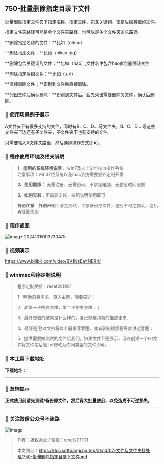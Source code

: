 ## 750-批量删除指定目录下文件

批量删除指定文件夹下指定名称、指定文件、包含关键词、指定后缀类型的文件。  

指定文件夹路径可以是单个文件夹路径，也可以是多个文件夹的总路径。



**删除指定名称的文件：**比如（nihao）

**删除指定文件：**比如（nihao.jpg）

**删除包含关键词的文件：**比如（hao）,文件名中包含hao就会删除该文件

**删除指定后缀文件：**比如（.url）



**直接删除文件：**识别到文件后直接删除。

**列出文件后确认删除：**识别到文件后，会先列出需要删除的文件，确认后删除。

### 📑 使用场景例子展示
A文件夹下有很多支持的文件，同时有B、C、D....等文件夹，B、C、D....等这些文件夹下边还有子文件夹，子文件夹下也有支持的文件。

只需要输入A文件夹路径，然后选择操作方式即可。

### 📑 程序使用环境及相关说明

> **1、适用的系统环境说明**： win7及以上64位win操作系统  
> 注意事项：win32位系统以及mac系统需要额外定制开发  
>
> **2、使用期限**： 无需注册、无需密码、不绑定电脑、无使用时间限制  
>
> **3、如何安装**：不需要安装，按照说明使用即可  
>
> **特别注意 - 特别声明**：请先测试，注意备份原文件，避免不可逆损失，之后再批量使用

### 📑 程序截图
![image-20241015103730475](https://s2.loli.net/2024/10/15/sWhUTj1iyISOlqZ.png) 

### 📑 视频演示

https://www.bilibili.com/video/BV1NzDaYNER4/

### 📑 win/mac程序定制说明

> 程序定制微信：reset201901  
>
> 1、明确自身需求，直入主题，简要描述；
>
> 2、我第一步想要怎样，第二步想要怎样...； 
>
> 3、最终想要的结果是什么样的，自己能够清晰的描述出来,  
>
> 4、最好是用txt文档将以上需求写清楚，或者录制视频将需求讲述清楚；  
>
> 5、提供需要做测试的文件给我们，如果文件不便展示，可以创建一个txt文件将文件名后缀.txt修改为你同类型的文件即可。  

### 📑 本工具下载地址

**下载地址：**

------

### 📑 友情提示

**正式使用前请先测试/备份原文件，然后再大批量使用，以免造成不可逆损失。**

------

### 📑 关注微信公众号不迷路

![image](https://s2.loli.net/2024/11/02/tK9T7jxLcuv5rUk.png)

> 作者：极致办公  /  微信：reset201901
>
> 本文网址：https://doc.softbangong.top/#/md/07-文件及文件夹批处理/750-批量删除指定目录下文件.md